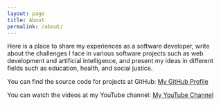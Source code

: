 ```yaml
---
layout: page
title: About
permalink: /about/
---
```


Here is a place to share my experiences as a software developer, write about the challenges I face in various software projects such as web development and artificial intelligence, and present my ideas in different fields such as education, health, and social justice.

You can find the source code for projects at GitHub:
[My GitHub Profile](https://github.com/arashfallahi)

You can watch the videos at my YouTube channel:
[My YouTube Channel](https://www.youtube.com/@arashfallahi)
